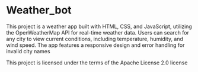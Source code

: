 # Weather_bot
This project is a weather app built with HTML, CSS, and JavaScript, utilizing the OpenWeatherMap API for real-time weather data. Users can search for any city to view current conditions, including temperature, humidity, and wind speed. The app features a responsive design and error handling for invalid city names


This project is licensed under the terms of the Apache License 2.0 license
